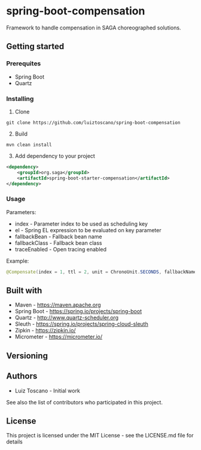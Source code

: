 # spring-boot-compensation

Framework to handle compensation in SAGA choreographed solutions.

## Getting started

### Prerequites
* Spring Boot
* Quartz

### Installing

1. Clone
```
git clone https://github.com/luiztoscano/spring-boot-compensation
```

2. Build
```
mvn clean install
```
3. Add dependency to your project
```xml
<dependency>
	<groupId>org.saga</groupId>
	<artifactId>spring-boot-starter-compensation</artifactId>
</dependency>
```

### Usage

Parameters:
* index - Parameter index to be used as scheduling key
* el - Spring EL expression to be evaluated on key parameter
* fallbackBean - Fallback bean name
* fallbackClass - Fallback bean class
* traceEnabled - Open tracing enabled

Example:

```java
@Compensate(index = 1, ttl = 2, unit = ChronoUnit.SECONDS, fallbackName = "transferFallback", fallbackClass = TransferFallback.class, traceEnabled = true)
```

## Built with

* Maven - https://maven.apache.org
* Spring Boot - https://spring.io/projects/spring-boot
* Quartz - http://www.quartz-scheduler.org
* Sleuth - https://spring.io/projects/spring-cloud-sleuth
* Zipkin - https://zipkin.io/
* Micrometer - https://micrometer.io/

## Versioning

## Authors

* Luiz Toscano - Initial work

See also the list of contributors who participated in this project.

## License

This project is licensed under the MIT License - see the LICENSE.md file for details
